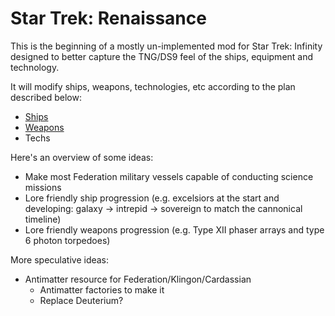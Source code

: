# Star Trek: Renaissance

This is the beginning of a mostly un-implemented mod for Star Trek: Infinity designed to better capture the TNG/DS9 feel of the ships, equipment and technology.

It will modify ships, weapons, technologies, etc according to the plan described below:

- [Ships](docs/ships.md)
- [Weapons](docs/weapons.md)
- Techs

Here's an overview of some ideas:

- Make most Federation military vessels capable of conducting science missions
- Lore friendly ship progression (e.g. excelsiors at the start and developing: galaxy -> intrepid -> sovereign to match the cannonical timeline)
- Lore friendly weapons progression (e.g. Type XII phaser arrays and type 6 photon torpedoes)

More speculative ideas:

- Antimatter resource for Federation/Klingon/Cardassian
  - Antimatter factories to make it
  - Replace Deuterium?


